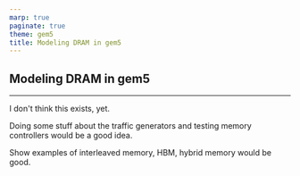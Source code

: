 ```yaml
---
marp: true
paginate: true
theme: gem5
title: Modeling DRAM in gem5
---
```


<!-- _class: title -->

## Modeling DRAM in gem5

---

I don't think this exists, yet.

Doing some stuff about the traffic generators and testing memory controllers would be a good idea.

Show examples of interleaved memory, HBM, hybrid memory would be good.
